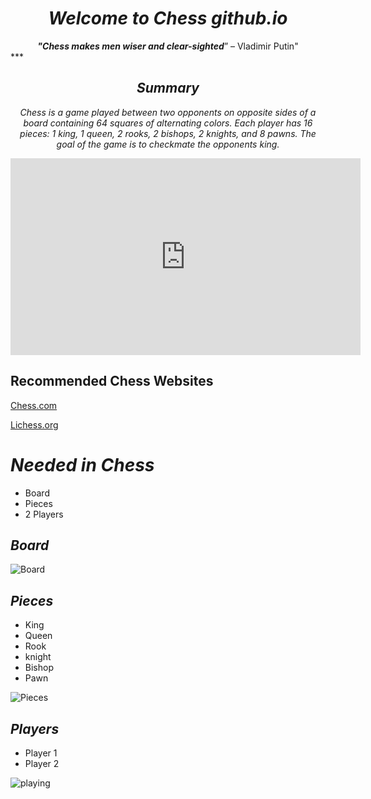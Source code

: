 # ***<center> Welcome to Chess github.io </center>*** 

***<center> "Chess makes men wiser and clear-sighted***” – Vladimir Putin" </center>***

## ***<center> Summary </center>***
*<center> Chess is a game played between two opponents on opposite sides of a board containing 64 squares of alternating colors. Each player has 16 pieces: 1 king, 1 queen, 2 rooks, 2 bishops, 2 knights, and 8 pawns. The goal of the game is to checkmate the opponents king. </center>*
<iframe width="560" height="315" src="https://www.youtube.com/embed/D2RrRsBgbv0" title="YouTube video player" frameborder="0" allow="accelerometer; autoplay; clipboard-write; encrypted-media; gyroscope; picture-in-picture" allowfullscreen></iframe>


## Recommended Chess Websites

[Chess.com](https://www.chess.com/)

[Lichess.org](https://lichess.org/)

# *Needed in Chess*
- Board
- Pieces
- 2 Players

## *Board*
![Board](https://encrypted-tbn0.gstatic.com/images?q=tbn:ANd9GcSMs5W1s_VNUXawaYnW9CqKuKP7CCfW7L_M3g&usqp=CAU)

## *Pieces*
- King
- Queen
- Rook
- knight
- Bishop
- Pawn

![Pieces](https://st2.depositphotos.com/1310390/5535/v/600/depositphotos_55357515-stock-illustration-complete-set-of-chess-pieces.jpg)

## *Players*
- Player 1
- Player 2

![playing](https://www.amazingdreamz.com/wp-content/uploads/2019/05/How-to-play-chess.jpg)
